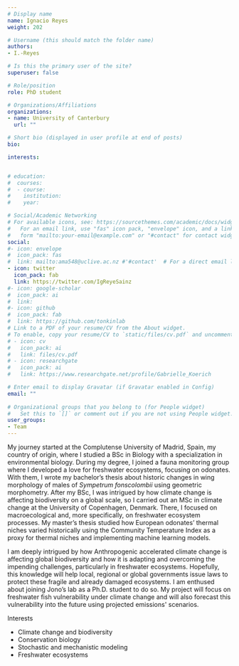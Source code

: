 ```yaml
---
# Display name
name: Ignacio Reyes 
weight: 202

# Username (this should match the folder name)
authors:
- I.-Reyes

# Is this the primary user of the site?
superuser: false

# Role/position
role: PhD student

# Organizations/Affiliations
organizations:
- name: University of Canterbury
  url: ""

# Short bio (displayed in user profile at end of posts)
bio: 

interests:


# education:
#  courses:
#  - course: 
#    institution: 
#    year: 

# Social/Academic Networking
# For available icons, see: https://sourcethemes.com/academic/docs/widgets/#icons
#   For an email link, use "fas" icon pack, "envelope" icon, and a link in the
#   form "mailto:your-email@example.com" or "#contact" for contact widget.
social:
#- icon: envelope
#  icon_pack: fas
#  link: mailto:ama548@uclive.ac.nz #'#contact'  # For a direct email link, use "mailto:test@example.org".
- icon: twitter
  icon_pack: fab
  link: https://twitter.com/IgReyeSainz
#- icon: google-scholar
#  icon_pack: ai
#  link: 
#- icon: github
#  icon_pack: fab
#  link: https://github.com/tonkinlab
# Link to a PDF of your resume/CV from the About widget.
# To enable, copy your resume/CV to `static/files/cv.pdf` and uncomment the lines below.  
# - icon: cv
#   icon_pack: ai
#   link: files/cv.pdf
# - icon: researchgate
#   icon_pack: ai
#   link: https://www.researchgate.net/profile/Gabrielle_Koerich

# Enter email to display Gravatar (if Gravatar enabled in Config)
email: ""
  
# Organizational groups that you belong to (for People widget)
#   Set this to `[]` or comment out if you are not using People widget.  
user_groups:
- Team
---
```




My journey started at the Complutense University of Madrid, Spain, my country of origin, where I studied a BSc in Biology with a specialization in environmental biology. During my degree, I joined a fauna monitoring group where I developed a love for freshwater ecosystems, focusing on odonates. With them, I wrote my bachelor’s thesis about historic changes in wing morphology of males of *Sympetrum fonscolombii* using geometric morphometry. After my BSc, I was intrigued by how climate change is affecting biodiversity on a global scale, so I carried out an MSc in climate change at the University of Copenhagen, Denmark. There, I focused on macroecological and, more specifically, on freshwater ecosystem processes. My master’s thesis studied how European odonates’ thermal niches varied historically using the Community Temperature Index as a proxy for thermal niches and implementing machine learning models.  

I am deeply intrigued by how Anthropogenic accelerated climate change is affecting global biodiversity and how it is adapting and overcoming the impending challenges, particularly in freshwater ecosystems. Hopefully, this knowledge will help local, regional or global governments issue laws to protect these fragile and already damaged ecosystems. I am enthused about joining Jono’s lab as a Ph.D. student to do so. My project will focus on freshwater fish vulnerability under climate change and will also forecast this vulnerability into the future using projected emissions' scenarios.  

Interests  
- Climate change and biodiversity  
- Conservation biology  
- Stochastic and mechanistic modeling  
- Freshwater ecosystems  
